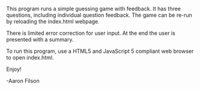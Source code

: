 <!-- Readme file for the Guessing Game assignment for B34 day 3. -->
This program runs a simple guessing game with feedback. It has three questions, including individual question feedback. The game can be re-run by reloading the index.html webpage.

  There is limited error correction for user input. At the end the user is presented with a summary.

  To run this program, use a HTML5 and JavaScript 5 compliant web browser to open index.html.

  Enjoy!

  -Aaron Filson

